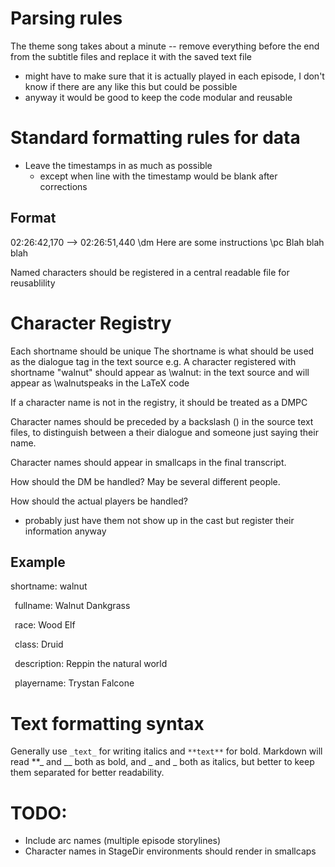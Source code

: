 # Parsing rules

The theme song takes about a minute -- remove everything before the end from the subtitle files and replace it with the saved text file

- might have to make sure that it is actually played in each episode, I don't know if there are any like this but could be possible
- anyway it would be good to keep the code modular and reusable

# Standard formatting rules for data

- Leave the timestamps in as much as possible
  - except when line with the timestamp would be blank after corrections

## Format

02:26:42,170 --> 02:26:51,440
\dm Here are some instructions
\pc Blah blah blah

Named characters should be registered in a central readable file for reusablility

# Character Registry

Each shortname should be unique
The shortname is what should be used as the dialogue tag in the text source
e.g. A character registered with shortname "walnut" should appear as \walnut: in the text source and will appear as \walnutspeaks in the LaTeX code

If a character name is not in the registry, it should be treated as a DMPC

Character names should be preceded by a backslash (\) in the source text files, to distinguish between a their dialogue and someone just saying their name.

Character names should appear in smallcaps in the final transcript.

How should the DM be handled? May be several different people.

How should the actual players be handled?

- probably just have them not show up in the cast but register their information anyway

## Example

shortname: walnut

&ensp;fullname: Walnut Dankgrass

&ensp;race: Wood Elf

&ensp;class: Druid

&ensp;description: Reppin the natural world

&ensp;playername: Trystan Falcone

# Text formatting syntax

Generally use `_text_` for writing italics and `**text**` for bold. Markdown will read \*\*\_ and \_\_ both as bold, and \_ and \_ both as italics, but better to keep them separated for better readability.

# TODO:

- Include arc names (multiple episode storylines)
- Character names in StageDir environments should render in smallcaps
